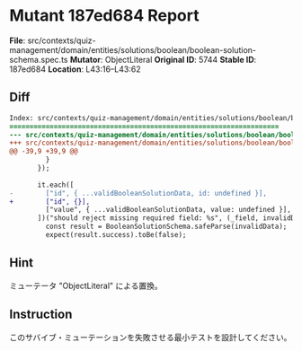 # Mutant 187ed684 Report

**File**: src/contexts/quiz-management/domain/entities/solutions/boolean/boolean-solution-schema.spec.ts
**Mutator**: ObjectLiteral
**Original ID**: 5744
**Stable ID**: 187ed684
**Location**: L43:16–L43:62

## Diff

```diff
Index: src/contexts/quiz-management/domain/entities/solutions/boolean/boolean-solution-schema.spec.ts
===================================================================
--- src/contexts/quiz-management/domain/entities/solutions/boolean/boolean-solution-schema.spec.ts	original
+++ src/contexts/quiz-management/domain/entities/solutions/boolean/boolean-solution-schema.spec.ts	mutated #5744
@@ -39,9 +39,9 @@
         }
       });
 
       it.each([
-        ["id", { ...validBooleanSolutionData, id: undefined }],
+        ["id", {}],
         ["value", { ...validBooleanSolutionData, value: undefined }],
       ])("should reject missing required field: %s", (_field, invalidData) => {
         const result = BooleanSolutionSchema.safeParse(invalidData);
         expect(result.success).toBe(false);
```

## Hint

ミューテータ "ObjectLiteral" による置換。

## Instruction

このサバイブ・ミューテーションを失敗させる最小テストを設計してください。
